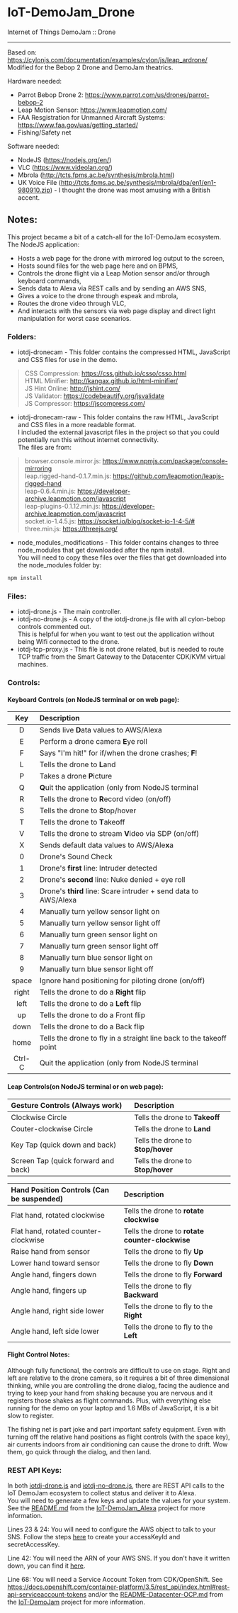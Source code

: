 ﻿# IoT-DemoJam_Drone
Internet of Things DemoJam :: Drone

---
Based on: https://cylonjs.com/documentation/examples/cylon/js/leap_ardrone/  
Modified for the Bebop 2 Drone and DemoJam theatrics.

Hardware needed:
- Parrot Bebop Drone 2: https://www.parrot.com/us/drones/parrot-bebop-2
- Leap Motion Sensor: https://www.leapmotion.com/
- FAA Resgistration for Unmanned Aircraft Systems: https://www.faa.gov/uas/getting_started/
- Fishing/Safety net

Software needed:
- NodeJS (https://nodejs.org/en/)
- VLC (https://www.videolan.org/)
- Mbrola (http://tcts.fpms.ac.be/synthesis/mbrola.html)
- UK Voice File (http://tcts.fpms.ac.be/synthesis/mbrola/dba/en1/en1-980910.zip) - I thought the drone was most amusing with a British accent.

## Notes:
This project became a bit of a catch-all for the IoT-DemoJam ecosystem.
The NodeJS application:
- Hosts a web page for the drone with mirrored log output to the screen,
- Hosts sound files for the web page here and on BPMS,
- Controls the drone flight via a Leap Motion sensor and/or through keyboard commands,
- Sends data to Alexa via REST calls and by sending an AWS SNS,
- Gives a voice to the drone through espeak and mbrola,
- Routes the drone video through VLC,
- And interacts with the sensors via web page display and direct light manipulation for worst case scenarios.

### Folders:
- iotdj-dronecam - This folder contains the compressed HTML, JavaScript and CSS files for use in the demo.  
> CSS Compression: https://css.github.io/csso/csso.html  
> HTML Minifier: http://kangax.github.io/html-minifier/  
> JS Hint Online: http://jshint.com/  
> JS Validator: https://codebeautify.org/jsvalidate  
> JS Compressor: https://jscompress.com/
- iotdj-dronecam-raw - This folder contains the raw HTML, JavaScript and CSS files in a more readable format.  
  I included the external javascript files in the project so that you could potentially run this without internet connectivity.  
  The files are from:  
> browser.console.mirror.js: https://www.npmjs.com/package/console-mirroring  
> leap.rigged-hand-0.1.7.min.js: https://github.com/leapmotion/leapjs-rigged-hand  
> leap-0.6.4.min.js: https://developer-archive.leapmotion.com/javascript  
> leap-plugins-0.1.12.min.js: https://developer-archive.leapmotion.com/javascript  
> socket.io-1.4.5.js: https://socket.io/blog/socket-io-1-4-5/#  
> three.min.js: https://threejs.org/
- node_modules_modifications - This folder contains changes to three node_modules that get downloaded after the npm install.  
You will need to copy these files over the files that get downloaded into the node_modules folder by:
```sh
npm install
```

### Files:
- iotdj-drone.js - The main controller.
- iotdj-no-drone.js - A copy of the iotdj-drone.js file with all cylon-bebop controls commented out.  
  This is helpful for when you want to test out the application without being Wifi connected to the drone.
- iotdj-tcp-proxy.js - This file is not drone related, but is needed to route TCP traffic from the Smart Gateway to the Datacenter CDK/KVM virtual machines.

### Controls:
#### Keyboard Controls (on NodeJS terminal or on web page):
| Key | Description |
| :---: | :--- |
| D | Sends live **D**ata values to AWS/Alexa |
| E | Perform a drone camera **E**ye roll |
| F | Says "I'm hit!" for if/when the drone crashes; **F**! |
| L | Tells the drone to **L**and |
| P | Takes a drone **P**icture |
| Q | **Q**uit the application (only from NodeJS terminal |
| R | Tells the drone to **R**ecord video (on/off) |
| S | Tells the drone to **S**top/hover |
| T | Tells the drone to **T**akeoff |
| V | Tells the drone to stream **V**ideo via SDP (on/off) |
| X | Sends default data values to AWS/Ale**x**a |
| 0 | Drone's Sound Check |
| 1 | Drone's **first** line: Intruder detected |
| 2 | Drone's **second** line: Nuke denied + eye roll |
| 3 | Drone's **third** line: Scare intruder + send data to AWS/Alexa |
| 4 | Manually turn yellow sensor light on |
| 5 | Manually turn yellow sensor light off |
| 6 | Manually turn green sensor light on |
| 7 | Manually turn green sensor light off |
| 8 | Manually turn blue sensor light on |
| 9 | Manually turn blue sensor light off |
| space | Ignore hand positioning for piloting drone (on/off) |
| right | Tells the drone to do a **Right** flip |
| left | Tells the drone to do a **Left** flip |
| up | Tells the drone to do a Front flip |
| down | Tells the drone to do a Back flip |
| home | Tells the drone to fly in a straight line back to the takeoff point |
| Ctrl-C | Quit the application (only from NodeJS terminal |

#### Leap Controls(on NodeJS terminal or on web page):
| Gesture Controls (Always work) | Description |
| :--- | :--- |
| Clockwise Circle | Tells the drone to **Takeoff** |
| Couter-clockwise Circle | Tells the drone to **Land** |
| Key Tap (quick down and back) | Tells the drone to **Stop/hover** |
| Screen Tap (quick forward and back) | Tells the drone to **Stop/hover** |

| Hand Position Controls (Can be suspended) | Description |
| :--- | :--- |
| Flat hand, rotated clockwise | Tells the drone to **rotate clockwise** |
| Flat hand, rotated counter-clockwise | Tells the drone to **rotate counter-clockwise** |
| Raise hand from sensor | Tells the drone to fly **Up** |
| Lower hand toward sensor | Tells the drone to fly **Down** |
| Angle hand, fingers down | Tells the drone to fly **Forward** |
| Angle hand, fingers up | Tells the drone to fly **Backward** |
| Angle hand, right side lower | Tells the drone to fly to the **Right** |
| Angle hand, left side lower | Tells the drone to fly to the **Left** |

#### Flight Control Notes:
Although fully functional, the controls are difficult to use on stage.  Right and left are relative to the drone camera, so it requires a bit of three dimensional thinking, while you are controlling the drone dialog, facing the audience and trying to keep your hand from shaking because you are nervous and it registers those shakes as flight commands.  Plus, with everything else running for the demo on your laptop and 1.6 MBs of JavaScript, it is a bit slow to register.

The fishing net is part joke and part important safety equipment.  Even with turning off the relative hand positions as flight controls (with the space key), air currents indoors from air conditioning can cause the drone to drift.  Wow them, go quick through the dialog, and then land.

### REST API Keys:
In both [iotdj-drone.js](https://github.com/MichaelFitzurka/IoT-DemoJam_Drone/blob/master/iotdj-drone.js) and [iotdj-no-drone.js](https://github.com/MichaelFitzurka/IoT-DemoJam_Drone/blob/master/iotdj-no-drone.js), there are REST API calls to the IoT DemoJam ecosystem to collect status and deliver it to Alexa.  
You will need to generate a few keys and update the values for your system.  
See the [README.md](https://github.com/MichaelFitzurka/IoT-DemoJam_Alexa/blob/master/README.md) from the [IoT-DemoJam_Alexa](https://github.com/MichaelFitzurka/IoT-DemoJam_Alexa) project for more information.

Lines 23 & 24: You will need to configure the AWS object to talk to your SNS.  Follow the steps [here](http://docs.aws.amazon.com/general/latest/gr/aws-sec-cred-types.html) to create your accessKeyId and secretAccessKey.

Line 42: You will need the ARN of your AWS SNS.  If you don't have it written down, you can find it [here](https://console.aws.amazon.com/sns/v2/home?region=us-east-1#/topics).

Line 68: You will need a Service Account Token from CDK/OpenShift.  See https://docs.openshift.com/container-platform/3.5/rest_api/index.html#rest-api-serviceaccount-tokens and/or the [README-Datacenter-OCP.md](https://github.com/MichaelFitzurka/IoT-DemoJam/blob/master/README-Datacenter-OCP.md) from the [IoT-DemoJam](https://github.com/MichaelFitzurka/IoT-DemoJam) project for more information.


